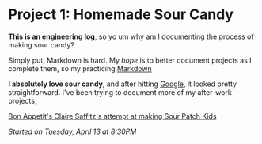 # Project 1: Homemade Sour Candy
**This is an engineering log**, so yo um why am I documenting the process of making sour candy? 

Simply put, Markdown is hard. My *hope* is to better document projects as I complete them, so my practicing [Markdown](https://github.com/adam-p/markdown-here/wiki/Markdown-Cheatsheet) 


**I absolutely love sour candy**, and after hitting [Google](http://www.grouprecipes.com/137183/homemade-sour-patch-kids.html), it looked pretty straightforward. I've been trying to document more of my after-work projects, 


 [Bon Appetit's Claire Saffitz's attempt at making Sour Patch Kids](https://www.youtube.com/watch?v=ppi0khS0s_8)


*Started on Tuesday, April 13 at 8:30PM*


<!--stackedit_data:
eyJoaXN0b3J5IjpbLTIwOTU4Njc2NTAsODAxODQ5OTI1XX0=
-->